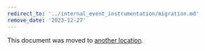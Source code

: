 ```yaml
---
redirect_to: '../internal_event_instrumentation/migration.md'
remove_date: '2023-12-27'
---
```


This document was moved to [another location](../internal_event_instrumentation/migration.md).

<!-- This redirect file can be deleted after <2023-12-27>. -->
<!-- Redirects that point to other docs in the same project expire in three months. -->
<!-- Redirects that point to docs in a different project or site (for example, link is not relative and starts with `https:`) expire in one year. -->
<!-- Before deletion, see: https://docs.gitlab.com/ee/development/documentation/redirects.html -->
